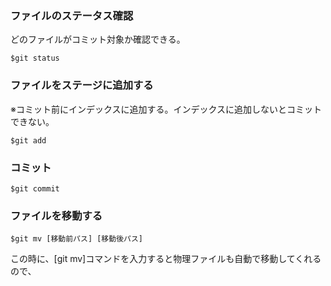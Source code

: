 ### ファイルのステータス確認
どのファイルがコミット対象か確認できる。

``` git
$git status
```

### ファイルをステージに追加する
※コミット前にインデックスに追加する。インデックスに追加しないとコミットできない。
``` git
$git add
```

### コミット
``` git
$git commit
```

### ファイルを移動する
``` git
$git mv [移動前パス] [移動後パス]
```
この時に、[git mv]コマンドを入力すると物理ファイルも自動で移動してくれるので、
